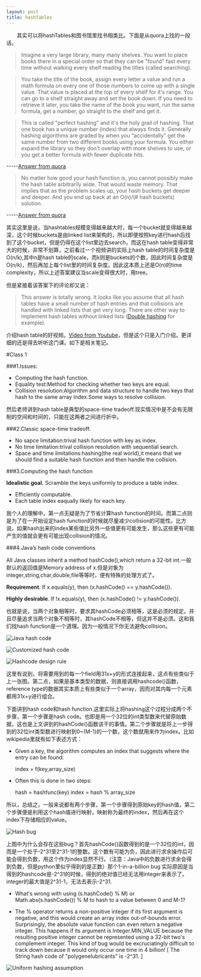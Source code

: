 ```yaml
---
layout: post
title: hashTables
---
```


&emsp;&emsp;其实可以将hashTables和图书馆里找书相类比。下面是从quora上找的一段话。

>Imagine a very large library, many many shelves. You want to place books there in a special order so that they can be "found" fast every time without walking every shelf reading the titles (called searching).

>You take the title of the book, assign every letter a value and run a math formula on every one of those numbers to come up with a single value. That value is placed at the top of every shelf for it's range. You can go to a shelf straight away and set the book down. If you need to retrieve it later, you take the name of the book you want, run the same formula, get a number, go straight to the shelf and get it.

>This is called "perfect hashing" and it's the holy grail of hashing. That one book has a unique number (index) that always finds it. Generally hashing algorithms are graded by when you "accidentally" get the same number from two different books using your formula. You either expand the library so they don't overlap with more shelves to use, or you get a better formula with fewer duplicate hits.

-----[Answer from quora](http://www.quora.com/What-are-hash-tables-and-why-are-they-useful)

>No matter how good your hash function is, you cannot possibly make the hash table arbitrarily wide.  That would waste memory.  That implies that as the problem scales up, your hash buckets get deeper and deeper.  And you end up back at an O(n)/(# hash buckets) solution.

-----[Answer from quora](http://www.quora.com/What-should-every-programmer-know-about-hash-tables-and-hash-functions)

其实这里是说，当hashtables规模变得越来越大时，每一个bucket就变得越来越深，这个时候buckets是由linked list来架构的，所以即便按照key进行hash后找到了这个bucket，但是仍得在这个list里边去search，而这在hash table变得非常大的时候，非常不划算，之前看过一个视频讲的实际上hash table的时间复杂度是O(n/k),其中n是hash table的scale，而k则是buckets的个数，因此时间复杂度是O(n/k)，然后再加上每个list里的时间复杂度。因此这本质上还是O(n)的time complexity，所以上述答案建议当scale变得很大时，用tree。

但是紧接着该答案下的评论却又说：

>This answer is totally wrong. It looks like you assume that all hash tables have a small number of hash entries and that collisions are handled with linked lists that get very long. There are other way to implement hash tables without linked lists ([Double hashing](http://en.wikipedia.org/wiki/Double_hashing) for example).

介绍hash table的好视频。[Video from Youtube](https://www.youtube.com/watch?v=h2d9b_nEzoA)，但是这个只是入门介绍。更详细的还是得去听听<Algorithms>这门课。如下是相关笔记。

#Class 1

###1.Issues:

- Computing the hash function.
- Equality test:Method for checking whether two keys are equal.
- Collision resolution:Algorithm and data structure to handle two keys that hash to the same array index.Some ways to resolve collision.

然后老师讲到hash table是典型的space-time tradeoff.现实情况中是不会有无限制的空间和时间的，只能在这两者之间进行折中。

###2.Classic space-time tradeoff.

- No sapce limitation:trival hash function with key as index.
- No time limitation:trival collision resolution with sequential search.
- Space and time limitations:hashing(the real world),it means that we should find a suitable hash function and then handle the collision.

###3.Computing the hash function

**Idealistic goal.** Scramble the keys uniformly to produce a table index.

- Efficiently computable.
- Each table index eaqually likely for each key.

我个人的理解中，第一点无疑是为了节省计算hash function的时间。而第二点则是为了在一开始设定hash function的时候就尽量减少collision的可能性。比方说，如果hash出来的index某些值比另外一些值更有可能发生，那么这些更有可能产生的值就会更有可能出现collision的情况。

###4.Java’s hash code conventions

All Java classes inherit a method hashCode(),which return a 32-bit int.一般默认的返回值是Memory address of x.但是对象为integer,string,char,double,file等等时，便有特殊的处理方式了。

**Requirement**. If x.equals(y), then (x.hashCode() == y.hashCode()).

**Highly desirable**. If !x.equals(y), then (x.hashCode() != y.hashCode()).

也就是说，当两个对象相等时，要求其hashCode必须相等，这是必须的规定。并且尽量追求当两个对象不相等时，其hashCode不相等，但这并不是必须。这和我们找hash function是一个道理。因为一般情况下你无法避免collision。

![Java hash code](../images/java_hash_code.jpg)

![Customized hash code](../images/customized_hash_function.jpg)

![Hashcode design rule](../images/hashcode_design_rule.JPG)

这里有说到，将需要用到的每一个field用31x+y的形式连接起来，这点有些类似于上一张图。第二点，如果是基本类型的数据，则直接调用hashcode()函数，reference type的数据其实本质上有些类似于一个array，因而对其内每一个元素都用31x+y进行组合。

下面讲到hash code和hash function.这里实际上将hashing这个过程分成两个不步骤，第一个步骤是hash code。也即是用一个32位的int类型数来代替原始数据，这也是上文讲到的hashCode()函数该干的事情。第二个步骤就是将上一步得到的32位int类型数进行映射到0~(M-1)的一个数，这个数就用来作为index。比如wikipedia里就有如下表述方式：

- Given a key, the algorithm computes an index that suggests where the entry can be found:

	index = f(key,array_size)

- Often this is done in two steps:

	hash = hashfunc(key)
	index = hash % array_size
	
所以，总结之，一般来说都有两个步骤，第一个步骤得到原始key的hash值，第二个步骤便是利用这个hash值进行映射，映射称为最终的index，然后再在这个index下存储相应的value。

![Hash bug](../images/hash_code.JPG)

上图中为什么会存在这些bug？首先hashCode()函数得到的是一个32位的int，因而是一个处于-2^31至2^31-1的整数。这个数有可能为负，因此进行求余操作后可能会得到负数，用这个作为index显然不行。（注意：Java中的负数进行求余会得到负数，但是python里似乎得到的是正数）那个1-in-a-billion bug 实际原因是当得到的hashcode是-2^31的时候，得到的绝对值已经无法用integer来表示了。integer的最大值是2^31-1，无法去表示-2^31.

- What's wrong with using (s.hashCode() % M) or Math.abs(s.hashCode()) % M to hash to a value between 0 and M-1?

- The % operator returns a non-positive integer if its first argument is negative, and this would create an array index out-of-bounds error. Surprisingly, the absolute value function can even return a negative integer. This happens if its argument is Integer.MIN_VALUE because the resulting positive integer cannot be represented using a 32-bit two's complement integer. This kind of bug would be excruciatingly difficult to track down because it would only occur one time in 4 billion! [ The String hash code of "polygenelubricants" is -2^31. ]

![Uniform hashing assumption](../images/uniform_hashing_assumption.JPG)

